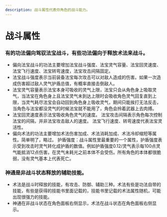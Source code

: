 ```yaml
---
description: 战斗属性代表你角色的战斗能力。
---
```


# 战斗属性

### 有的功法偏向驾驭法宝战斗，有些功法偏向于释放术法来战斗。

* 偏向法宝战斗的功法主要增加法宝战斗强度、法宝灵气容量、法宝回灵速度、法宝飞行速度、法宝转弯速度，法宝攻击间隔固定。
* 法宝战斗强度表示当前装备法宝每次攻击可以对敌人造成的伤害。如果一次造成伤害超过敌人灵气护盾总值，有概率直接击倒敌人。
* 法宝灵气容量表示法宝本身可吸收的灵气上限，法宝只会从角色身上吸取灵气，当法宝在角色身上且法宝灵气未到达上限时会吸收角色灵气回复直到上限，当灵气耗尽法宝会自动回到角色身上吸收灵气，期间只能挨打无法反击，当角色与法宝都没灵气的时候法宝就不能用了，角色会拎着武器上去肉搏。
* 法宝回灵速度表示法宝吸收角色灵气的速度。 法宝攻击间隔表示角色每次控制法宝的间隔，并非法宝攻击敌人的速度。 法宝飞行速度、转弯速度代表法宝灵活性。
* 偏向术法的功法主要增加术法伤害加成、术法消耗加成、术法冷却缩短等属性。简单明了，略过。 护盾强度：战斗属性里最重要的一个属性，护盾强度表示受到攻击时灵气转化成护盾的数值。例如护盾强度0.12/灵气表示每100点灵气能抵消12点伤害。在灵气未耗光之前本体不会受伤。所有角色的本体都很脆弱，没有灵气基本上代表死亡。

### 神通是非战斗状态释放的辅助技能。

* 术法是战斗时释放的技能，有攻击、防御、辅助三种。术法有些是功法自带的技能，有些是获得的技能书里面记载的，技能书里记载的术法属性随机，可能出现很强力的技能。 
* 神通在非战斗状态在角色面板右侧显示，术法在战斗状态在角色面板右侧显示。

